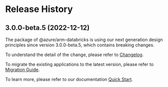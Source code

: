 # Release History
    
## 3.0.0-beta.5 (2022-12-12)

The package of @azure/arm-databricks is using our next generation design principles since version 3.0.0-beta.5, which contains breaking changes.

To understand the detail of the change, please refer to [Changelog](https://aka.ms/js-track2-changelog).

To migrate the existing applications to the latest version, please refer to [Migration Guide](https://aka.ms/js-track2-migration-guide).

To learn more, please refer to our documentation [Quick Start](https://aka.ms/js-track2-quickstart).
